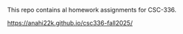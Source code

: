 This repo contains al homework assignments for CSC-336.



 https://anahi22k.github.io/csc336-fall2025/
